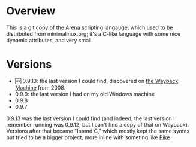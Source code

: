# Overview

This is a git copy of the Arena scripting langauge, which used to be distributed from minimalinux.org; it's a C-like language
with some nice dynamic attributes, and very small.

# Versions

- :new: 0.9.13: the last version I could find, discovered on [the Wayback Machine](https://web.archive.org/web/20080724034107/http://www.minimalinux.org/arena/download.html) from 2008.
- 0.9.9: the last version I had on my old Windows machine
- 0.9.8
- 0.9.7

0.9.13 was the last version I could find (and indeed, the last version I remember running was 0.9.12, but I can't find a copy of that on Wayback). Versions
after that became "Intend C," which mostly kept the same syntax but tried to be a bigger project, more inline with someting like [Pike](https://pike.lysator.liu.se/)
